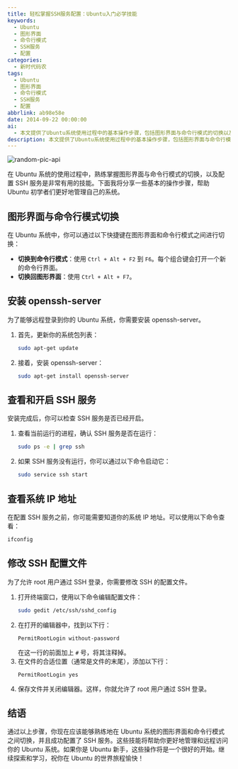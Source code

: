 ```yaml
---
title: 轻松掌握SSH服务配置：Ubuntu入门必学技能
keywords:
  - Ubuntu
  - 图形界面
  - 命令行模式
  - SSH服务
  - 配置
categories:
  - 新时代码农
tags:
  - Ubuntu
  - 图形界面
  - 命令行模式
  - SSH服务
  - 配置
abbrlink: ab98e58e
date: 2014-09-22 00:00:00
ai:
  - 本文提供了Ubuntu系统使用过程中的基本操作步骤，包括图形界面与命令行模式的切换以及配置SSH服务的方法。文章详细说明了如何更新包列表、安装openssh-server、查看和开启SSH服务、查看系统IP地址以及修改SSH配置文件以允许root用户通过SSH登录。这些技能将帮助读者更好地管理和远程访问Ubuntu系统。
description: 本文提供了Ubuntu系统使用过程中的基本操作步骤，包括图形界面与命令行模式的切换以及配置SSH服务的方法。文章详细说明了如何更新包列表、安装openssh-server、查看和开启SSH服务、查看系统IP地址以及修改SSH配置文件以允许root用户通过SSH登录。这些技能将帮助读者更好地管理和远程访问Ubuntu系统。
---
```


<!-- markdownlint-disable-next-line MD033 -->
<meta name="referrer" content="no-referrer"/>

![random-pic-api](https://api.dong4j.ink:1024/cover?spm={{spm}})

在 Ubuntu 系统的使用过程中，熟练掌握图形界面与命令行模式的切换，以及配置 SSH 服务是非常有用的技能。下面我将分享一些基本的操作步骤，帮助 Ubuntu 初学者们更好地管理自己的系统。

## 图形界面与命令行模式切换

在 Ubuntu 系统中，你可以通过以下快捷键在图形界面和命令行模式之间进行切换：

- **切换到命令行模式**：使用 `Ctrl + Alt + F2` 到 `F6`。每个组合键会打开一个新的命令行界面。
- **切换回图形界面**：使用 `Ctrl + Alt + F7`。

## 安装 openssh-server

为了能够远程登录到你的 Ubuntu 系统，你需要安装 openssh-server。

1. 首先，更新你的系统包列表：
   ```bash
   sudo apt-get update
   ```
2. 接着，安装 openssh-server：
   ```bash
   sudo apt-get install openssh-server
   ```

## 查看和开启 SSH 服务

安装完成后，你可以检查 SSH 服务是否已经开启。

1. 查看当前运行的进程，确认 SSH 服务是否在运行：
   ```bash
   sudo ps -e | grep ssh
   ```
2. 如果 SSH 服务没有运行，你可以通过以下命令启动它：
   ```bash
   sudo service ssh start
   ```

## 查看系统 IP 地址

在配置 SSH 服务之前，你可能需要知道你的系统 IP 地址。可以使用以下命令查看：

```bash
ifconfig
```

## 修改 SSH 配置文件

为了允许 root 用户通过 SSH 登录，你需要修改 SSH 的配置文件。

1. 打开终端窗口，使用以下命令编辑配置文件：
   ```bash
   sudo gedit /etc/ssh/sshd_config
   ```
2. 在打开的编辑器中，找到以下行：
   ```
   PermitRootLogin without-password
   ```
   在这一行的前面加上 `#` 号，将其注释掉。
3. 在文件的合适位置（通常是文件的末尾），添加以下行：
   ```
   PermitRootLogin yes
   ```
4. 保存文件并关闭编辑器。这样，你就允许了 root 用户通过 SSH 登录。

## 结语

通过以上步骤，你现在应该能够熟练地在 Ubuntu 系统的图形界面和命令行模式之间切换，并且成功配置了 SSH 服务。这些技能将帮助你更好地管理和远程访问你的 Ubuntu 系统。如果你是 Ubuntu 新手，这些操作将是一个很好的开始。继续探索和学习，祝你在 Ubuntu 的世界旅程愉快！
